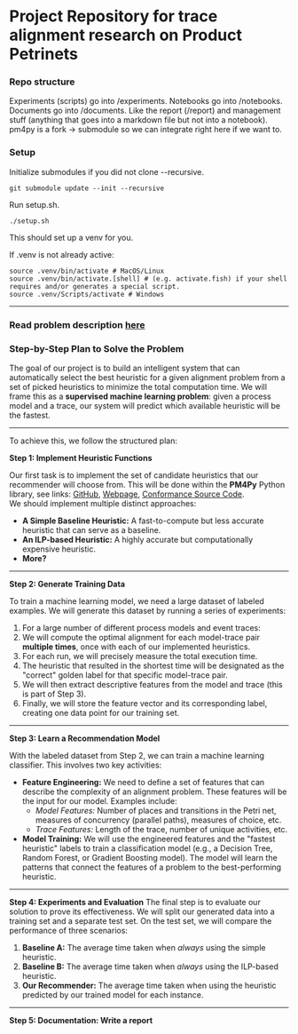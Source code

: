 # Project Repository for trace alignment research on Product Petrinets

### Repo structure

Experiments (scripts) go into /experiments.
Notebooks go into /notebooks.
Documents go into /documents. Like the report (/report) and management stuff (anything that goes into a markdown file but not into a notebook).
pm4py is a fork -> submodule so we can integrate right here if we want to.

### Setup

Initialize submodules if you did not clone --recursive.
```
git submodule update --init --recursive
```

Run setup.sh.
```
./setup.sh
```
This should set up a venv for you.

If .venv is not already active:
```
source .venv/bin/activate # MacOS/Linux
source .venv/bin/activate.[shell] # (e.g. activate.fish) if your shell requires and/or generates a special script.
source .venv/Scripts/activate # Windows
```

---

### Read problem description [here](documents/Background%20Info.md)
### **Step-by-Step Plan to Solve the Problem**

The goal of our project is to build an intelligent system that can automatically select the best heuristic for a given alignment problem from a set of picked heuristics to minimize the total computation time. We will frame this as a **supervised machine learning problem**: given a process model and a trace, our system will predict which available heuristic will be the fastest.

---
To achieve this, we follow the structured plan:

**Step 1: Implement Heuristic Functions**


Our first task is to implement the set of candidate heuristics that our recommender will choose from. This will be done within the **PM4Py** Python library, see links: [GitHub](https://github.com/process-intelligence-solutions/pm4py), [Webpage](https://processintelligence.solutions/pm4py), [Conformance Source Code](https://pm4py-source.readthedocs.io/en/latest/_modules/pm4py/conformance.html). 
<br>We should implement multiple distinct approaches:
*   **A Simple Baseline Heuristic:** A fast-to-compute but less accurate heuristic that can serve as a baseline.
*   **An ILP-based Heuristic:** A highly accurate but computationally expensive heuristic.
*  **More?**

---

**Step 2: Generate Training Data**

To train a machine learning model, we need a large dataset of labeled examples. We will generate this dataset by running a series of experiments:
1.  For a large number of different process models and event traces:
2.  We will compute the optimal alignment for each model-trace pair **multiple times**, once with each of our implemented heuristics.
3.  For each run, we will precisely measure the total execution time.
4.  The heuristic that resulted in the shortest time will be designated as the "correct" golden label for that specific model-trace pair.
5.  We will then extract descriptive features from the model and trace (this is part of Step 3).
6.  Finally, we will store the feature vector and its corresponding label, creating one data point for our training set.

---

**Step 3: Learn a Recommendation Model**


With the labeled dataset from Step 2, we can train a machine learning classifier. This involves two key activities:
*   **Feature Engineering:** We need to define a set of features that can describe the complexity of an alignment problem. These features will be the input for our model. Examples include:
    *   *Model Features:* Number of places and transitions in the Petri net, measures of concurrency (parallel paths), measures of choice, etc.
    *   *Trace Features:* Length of the trace, number of unique activities, etc.
*   **Model Training:** We will use the engineered features and the "fastest heuristic" labels to train a classification model (e.g., a Decision Tree, Random Forest, or Gradient Boosting model). The model will learn the patterns that connect the features of a problem to the best-performing heuristic.

---

**Step 4: Experiments and Evaluation**
The final step is to  evaluate our solution to prove its effectiveness. We will split our generated data into a training set and a separate test set. On the test set, we will compare the performance of three scenarios:
1.  **Baseline A:** The average time taken when *always* using the simple heuristic.
2.  **Baseline B:** The average time taken when *always* using the ILP-based heuristic.
3.  **Our Recommender:** The average time taken when using the heuristic predicted by our trained model for each instance.

---

**Step 5: Documentation: Write a report**

